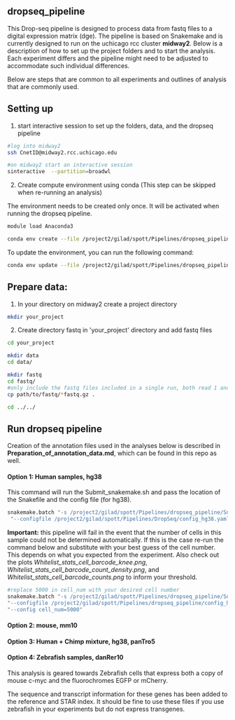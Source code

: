 ## dropseq_pipeline

This Drop-seq pipeline is designed to process data from fastq files to a digital expression matrix (dge).
The pipeline is based on Snakemake and is currently designed to run on the uchicago rcc cluster **midway2**. Below is a description of how to set up the project folders and to start the analysis.
Each experiment differs and the pipeline might need to be adjusted to accommodate such individual differences.

Below are steps that are common to all experiments and outlines of analysis that are commonly used.




## Setting up
1. start interactive session to set up the folders, data, and the dropseq pipeline
```bash
#log into midway2
ssh CnetID@midway2.rcc.uchicago.edu

#on midway2 start an interactive session
sinteractive  --partition=broadwl
```
2. Create compute environment using conda (This step can be skipped when re-running an analysis)

The environment needs to be created only once. It will be activated when running the dropseq pipeline.
```bash
module load Anaconda3

conda env create --file /project2/gilad/spott/Pipelines/dropseq_pipeline/environment.yaml
```

To update the environment, you can run the following command:
```bash
conda env update --file /project2/gilad/spott/Pipelines/dropseq_pipeline/environment.yaml
```

## Prepare data:
1. In your directory on midway2 create a project directory
```bash
mkdir your_project
```
2. Create directory fastq in 'your_project' directory and add fastq files
```bash
cd your_project

mkdir data
cd data/

mkdir fastq
cd fastq/
#only include the fastq files included in a single run, both read 1 and read2
cp path/to/fastq/*fastq.gz .

cd ../../
```



## Run dropseq pipeline

Creation of the annotation files used in the analyses below is described in **Preparation_of_annotation_data.md**, which can be found in this repo as well.

#### Option 1: Human samples, hg38

This command will run the Submit_snakemake.sh and pass the location of the Snakefile and the config file (for hg38).

```bash
snakemake.batch "-s /project2/gilad/spott/Pipelines/dropseq_pipeline/Snakefile" \
 "--configfile /project2/gilad/spott/Pipelines/DropSeq/config_hg38.yaml"
```


**Important:** this pipeline will fail in the event that the  number of cells in this sample could not be determined automatically. If this is the case re-run the command below and substitute with your best guess of the cell number. This depends on what you expected from the experiment. Also check out the plots *Whitelist_stats_cell_barcode_knee.png*, *Whitelist_stats_cell_barcode_count_density.png*, and *Whitelist_stats_cell_barcode_counts.png* to inform your threshold.

```bash
#replace 5000 in cell_num with your desired cell number
snakemake.batch "-s /project2/gilad/spott/Pipelines/dropseq_pipeline/Snakefile_fixed" \
"--configfile /project2/gilad/spott/Pipelines/dropseq_pipeline/config_hg38.yaml" \
"--config cell_num=5000"
```

#### Option 2: mouse, mm10


#### Option 3: Human + Chimp mixture, hg38, panTro5


#### Option 4: Zebrafish samples, danRer10

This analysis is geared towards Zebrafish cells that express both a copy of mouse c-myc and the fluorochromes EGFP or mCherry.

The sequence and transcript information for these genes has been added to the reference and STAR index. It should be fine to use these files if you use zebrafish in your experiments but do not express transgenes.
